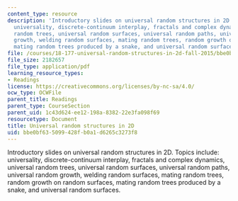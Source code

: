 ```yaml
---
content_type: resource
description: 'Introductory slides on universal random structures in 2D. Topics include:
  universality, discrete-continuum interplay, fractals and complex dynamics, universal
  random trees, universal random surfaces, universal random paths, universal random
  growth, welding random surfaces, mating random trees, random growth on random surfaces,
  mating random trees produced by a snake, and universal random surfaces.'
file: /courses/18-177-universal-random-structures-in-2d-fall-2015/bbe0bf635099428fb0a1d6265c3273f8_MIT18_177F15_Intro.pdf
file_size: 2182657
file_type: application/pdf
learning_resource_types:
- Readings
license: https://creativecommons.org/licenses/by-nc-sa/4.0/
ocw_type: OCWFile
parent_title: Readings
parent_type: CourseSection
parent_uid: 1c43d624-ee12-198a-8382-22e3fa098f69
resourcetype: Document
title: Universal random structures in 2D
uid: bbe0bf63-5099-428f-b0a1-d6265c3273f8
---
```

Introductory slides on universal random structures in 2D. Topics include: universality, discrete-continuum interplay, fractals and complex dynamics, universal random trees, universal random surfaces, universal random paths, universal random growth, welding random surfaces, mating random trees, random growth on random surfaces, mating random trees produced by a snake, and universal random surfaces.